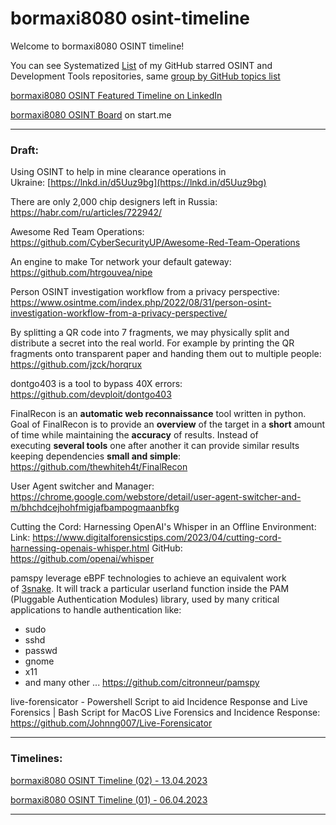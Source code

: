 # bormaxi8080 osint-timeline


Welcome to bormaxi8080 OSINT timeline!

You can see Systematized [List](https://github.com/bormaxi8080/github-starred-repos-builder/blob/main/starred_repos.md) of my GitHub starred OSINT and Development Tools repositories, same [group by GitHub topics list](https://github.com/bormaxi8080/starred)

[bormaxi8080 OSINT Featured Timeline on LinkedIn](https://www.linkedin.com/in/maxim-marshak/details/featured/)

[bormaxi8080 OSINT Board](https://start.me/p/X2G0DB/bormaxi8080-osint-board) on start.me

----

### Draft:

Using OSINT to help in mine clearance operations in Ukraine: [https://lnkd.in/d5Uuz9bg](https://lnkd.in/d5Uuz9bg)

There are only 2,000 chip designers left in Russia: https://habr.com/ru/articles/722942/

Awesome Red Team Operations: https://github.com/CyberSecurityUP/Awesome-Red-Team-Operations

An engine to make Tor network your default gateway: https://github.com/htrgouvea/nipe

Person OSINT investigation workflow from a privacy perspective: https://www.osintme.com/index.php/2022/08/31/person-osint-investigation-workflow-from-a-privacy-perspective/

By splitting a QR code into 7 fragments, we may physically split and distribute a secret into the real world. For example by printing the QR fragments onto transparent paper and handing them out to multiple people: https://github.com/jzck/horqrux

dontgo403 is a tool to bypass 40X errors: https://github.com/devploit/dontgo403

FinalRecon is an **automatic web reconnaissance** tool written in python. Goal of FinalRecon is to provide an **overview** of the target in a **short** amount of time while maintaining the **accuracy** of results. Instead of executing **several tools** one after another it can provide similar results keeping dependencies **small and simple**: https://github.com/thewhiteh4t/FinalRecon

User Agent switcher and Manager: https://chrome.google.com/webstore/detail/user-agent-switcher-and-m/bhchdcejhohfmigjafbampogmaanbfkg

Cutting the Cord: Harnessing OpenAI's Whisper in an Offline Environment:
Link: https://www.digitalforensicstips.com/2023/04/cutting-cord-harnessing-openais-whisper.html
GitHub: https://github.com/openai/whisper

pamspy leverage eBPF technologies to achieve an equivalent work of [3snake](https://github.com/blendin/3snake).
It will track a particular userland function inside the PAM (Pluggable Authentication Modules) library, used by many critical applications to handle authentication like:
-   sudo
-   sshd
-   passwd
-   gnome
-   x11
-   and many other ...
https://github.com/citronneur/pamspy

live-forensicator - Powershell Script to aid Incidence Response and Live Forensics | Bash Script for MacOS Live Forensics and Incidence Response: https://github.com/Johnng007/Live-Forensicator

----

### Timelines:

[bormaxi8080 OSINT Timeline (02) - 13.04.2023](bormaxi8080-osint-timeline_13.04.2023)

[bormaxi8080 OSINT Timeline (01) - 06.04.2023](bormaxi8080-osint-timeline_06.04.2023.md)

----

